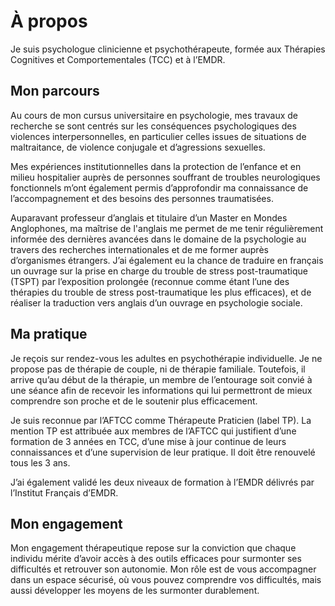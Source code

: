 # À propos

Je suis psychologue clinicienne et psychothérapeute, formée aux Thérapies Cognitives et Comportementales (TCC) et à l’EMDR.

## Mon parcours

Au cours de mon cursus universitaire en psychologie, mes travaux de recherche se sont centrés sur les conséquences psychologiques des violences interpersonnelles, en particulier celles issues de situations de maltraitance, de violence conjugale et d’agressions sexuelles.

Mes expériences institutionnelles dans la protection de l’enfance et en milieu hospitalier auprès de personnes souffrant de troubles neurologiques fonctionnels m’ont également permis d’approfondir ma connaissance de l’accompagnement et des besoins des personnes traumatisées.

Auparavant professeur d’anglais et titulaire d’un Master en Mondes Anglophones, ma maîtrise de l'anglais me permet de me tenir régulièrement informée des dernières avancées dans le domaine de la psychologie au travers des recherches internationales et de me former auprès d’organismes étrangers. J’ai également eu la chance de traduire en français un ouvrage sur la prise en charge du trouble de stress post-traumatique (TSPT) par l’exposition prolongée (reconnue comme étant l’une des thérapies du trouble de stress post-traumatique les plus efficaces), et de réaliser la traduction vers anglais d’un ouvrage en psychologie sociale.

## Ma pratique

Je reçois sur rendez-vous les adultes en psychothérapie individuelle. Je ne propose pas de thérapie de couple, ni de thérapie familiale. Toutefois, il arrive qu’au début de la thérapie, un membre de l’entourage soit convié à une séance afin de recevoir les informations qui lui permettront de mieux comprendre son proche et de le soutenir plus efficacement.

Je suis reconnue par l’AFTCC comme Thérapeute Praticien (label TP). La mention TP est attribuée aux membres de l’AFTCC qui justifient d’une formation de 3 années en TCC, d’une mise à jour continue de leurs connaissances et d’une supervision de leur pratique. Il doit être renouvelé tous les 3 ans.

J’ai également validé les deux niveaux de formation à l’EMDR délivrés par l’Institut Français d’EMDR.

## Mon engagement

Mon engagement thérapeutique repose sur la conviction que chaque individu mérite d’avoir accès à des outils efficaces pour surmonter ses difficultés et retrouver son autonomie. Mon rôle est de vous accompagner dans un espace sécurisé, où vous pouvez comprendre vos difficultés, mais aussi développer les moyens de les surmonter durablement.
